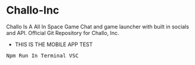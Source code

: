 # Challo-Inc
Challo Is A All In Space Game Chat and game launcher with built in socials and API. Official Git Repository for Challo, Inc.

- THIS IS THE MOBILE APP TEST

<pre>Npm Run In Terminal VSC<pre>
